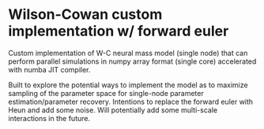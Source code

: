 # Wilson-Cowan custom implementation w/ forward euler 
Custom implementation of W-C neural mass model (single node) that can perform parallel simulations in numpy array format (single core) accelerated with numba JIT compiler.

Built to explore the potential ways to implement the model as to maximize sampling of the parameter space for single-node parameter estimation/parameter recovery. Intentions to replace the forward euler with Heun and add some noise.
Will potentially add some multi-scale interactions in the future.
